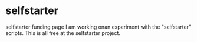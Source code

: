 selfstarter
===========

selfstarter funding page
I am working onan experiment with the "selfstarter" scripts. 
This is all free at the selfstarter project. 
